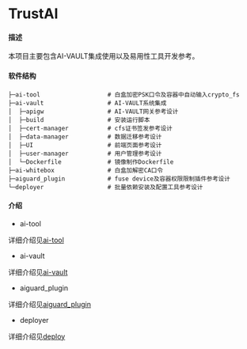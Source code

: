# TrustAI

#### 描述
本项目主要包含AI-VAULT集成使用以及易用性工具开发参考。

#### 软件结构
```
├─ai-tool                   # 白盒加密PSK口令及容器中自动输入crypto_fs
├─ai-vault                  # AI-VAULT系统集成
│  ├─apigw                  # AI-VAULT网关参考设计    
│  ├─build                  # 安装运行脚本
│  ├─cert-manager           # cfs证书签发参考设计
│  ├─data-manager           # 数据迁移参考设计
│  ├─UI                     # 前端页面参考设计
│  ├─user-manager           # 用户管理参考设计
│  └─Dockerfile             # 镜像制作Dockerfile
├─ai-whitebox               # 白盒加解密CA口令
├─aiguard_plugin            # fuse device及容器权限限制插件参考设计
└─deployer                  # 批量依赖安装及配置工具参考设计
```

#### 介绍

- ai-tool

详细介绍见[ai-tool](./ai-tool/README.md)

- ai-vault

详细介绍见[ai-vault](./ai-vault/README.md)

- aiguard_plugin

详细介绍见[aiguard_plugin](./aiguard_plugin/README.md)

- deployer

详细介绍见[deploy](./deployer/README.md)

